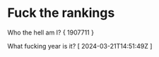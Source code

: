 # Fuck the rankings

Who the hell am I?
{ 1907711 }

What fucking year is it?
[ 2024-03-21T14:51:49Z ]

